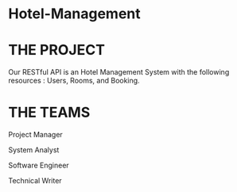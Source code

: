 # Hotel-Management

# THE PROJECT
Our RESTful API is an Hotel Management System with the following resources : Users, Rooms, and Booking.


# THE TEAMS

Project Manager

System Analyst

Software Engineer

Technical Writer
